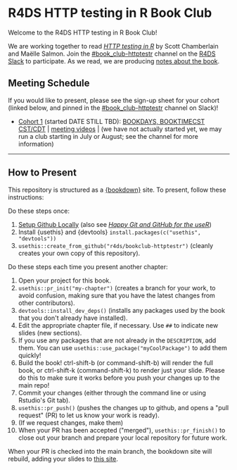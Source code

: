 # R4DS HTTP testing in R Book Club

Welcome to the R4DS HTTP testing in R Book Club!

We are working together to read [_HTTP testing in R_](https://books.ropensci.org/http-testing/) by Scott Chamberlain and Maëlle Salmon.
Join the [#book_club-httptestr](https://rfordatascience.slack.com/archives/C03G5P13A1Z) channel on the [R4DS Slack](https://r4ds.io/join) to participate.
As we read, we are producing [notes about the book](https://r4ds.io/httptestr).

## Meeting Schedule

If you would like to present, please see the sign-up sheet for your cohort (linked below, and pinned in the [#book_club-httptestr](https://rfordatascience.slack.com/archives/C03G5P13A1Z) channel on Slack)!

- [Cohort 1](https://docs.google.com/spreadsheets/d/1kKBnJ-e2cZCcBAOnF3NHT9iXzXmUTQGwN7eFPrLDsyQ/edit?usp=sharing) (started DATE STILL TBD): [BOOKDAYS, BOOKTIMECST CST/CDT](TIMEANDDATEURL) | [meeting videos](https://www.youtube.com/playlist?list=PL3x6DOfs2NGjbhtOKn_p-M-bfqTb6zx4H) | (we have not actually started yet, we may run a club starting in July or August; see the channel for more information)

<hr>


## How to Present

This repository is structured as a [{bookdown}](https://CRAN.R-project.org/package=bookdown) site.
To present, follow these instructions:

Do these steps once:

1. [Setup Github Locally](https://www.youtube.com/watch?v=hNUNPkoledI) (also see [_Happy Git and GitHub for the useR_](https://happygitwithr.com/github-acct.html))
2. Install {usethis} and {devtools} `install.packages(c("usethis", "devtools"))`
3. `usethis::create_from_github("r4ds/bookclub-httptestr")` (cleanly creates your own copy of this repository).

Do these steps each time you present another chapter:

1. Open your project for this book.
2. `usethis::pr_init("my-chapter")` (creates a branch for your work, to avoid confusion, making sure that you have the latest changes from other contributors).
3. `devtools::install_dev_deps()` (installs any packages used by the book that you don't already have installed).
4. Edit the appropriate chapter file, if necessary. Use `##` to indicate new slides (new sections).
5. If you use any packages that are not already in the `DESCRIPTION`, add them. You can use `usethis::use_package("myCoolPackage")` to add them quickly!
6. Build the book! ctrl-shift-b (or command-shift-b) will render the full book, or ctrl-shift-k (command-shift-k) to render just your slide. Please do this to make sure it works before you push your changes up to the main repo!
7. Commit your changes (either through the command line or using Rstudio's Git tab).
8. `usethis::pr_push()` (pushes the changes up to github, and opens a "pull request" (PR) to let us know your work is ready).
9. (If we request changes, make them)
10. When your PR has been accepted ("merged"), `usethis::pr_finish()` to close out your branch and prepare your local repository for future work.

When your PR is checked into the main branch, the bookdown site will rebuild, adding your slides to [this site](https://r4ds.io/httptestr).
